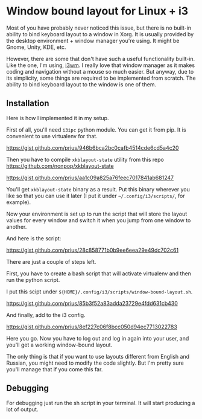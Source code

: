 # Window bound layout for Linux + i3

Most of you have probably never noticed this issue, but there is no built-in ability to bind keyboard layout to a window in Xorg. It is usually provided by the desktop environment + window manager you're using. It might be Gnome, Unity, KDE, etc.

However, there are some that don't have such a useful functionality built-in. Like the one, I'm using, [i3wm](https://i3wm.org/). I really love that window manager as it makes coding and navigation without a mouse so much easier. But anyway, due to its simplicity, some things are required to be implemented from scratch. The ability to bind keyboard layout to the window is one of them.

## Installation

Here is how I implemented it in my setup.

First of all, you'll need `i3ipc` python module. You can get it from pip. It is convenient to use virtualenv for that.

https://gist.github.com/prius/946b6bca2bc0cafb4514cde6cd5a4c20

Then you have to compile `xkblayout-state` utility from this repo https://github.com/nonpop/xkblayout-state

https://gist.github.com/prius/aa1c09a825a76feec7017841ab681247

You'll get `xkblayout-state` binary as a result. Put this binary wherever you like so that you can use it later (I put it under `~/.config/i3/scripts/`, for example).

Now your environment is set up to run the script that will store the layout values for every window and switch it when you jump from one window to another.

And here is the script:

https://gist.github.com/prius/28c858771b0b9ee6eea29e49dc702c61

There are just a couple of steps left.

First, you have to create a bash script that will activate virtualenv and then run the python script.

I put this scipt under `${HOME}/.config/i3/scripts/window-bound-layout.sh`.

https://gist.github.com/prius/85b3f52a83adda23729e4fdd631cb430

And finally, add to the i3 config.

https://gist.github.com/prius/8ef227c06f8bcc050d94ec7713022783

Here you go. Now you have to log out and log in again into your user, and you'll get a working window-bound layout.

The only thing is that if you want to use layouts different from English and Russian, you might need to modify the code slightly. But I'm pretty sure you'll manage that if you come this far.

## Debugging
For debugging just run the sh script in your terminal. It will start producing a lot of output.
